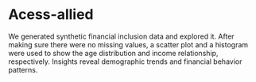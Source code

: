 # Acess-allied
We generated synthetic financial inclusion data and explored it. After making sure there were no missing values, a scatter plot and a histogram were used to show the age distribution and income relationship, respectively. Insights reveal demographic trends and financial behavior patterns.
